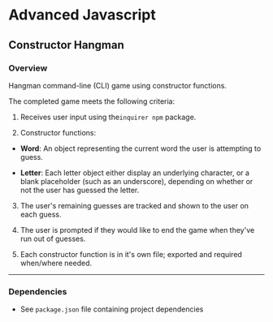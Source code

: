 # Advanced Javascript
## Constructor Hangman

### Overview

Hangman command-line (CLI) game using constructor functions.

The completed game meets the following criteria:

1. Receives user input using the`inquirer npm` package.

2. Constructor functions:

  * **Word**: An object representing the current word the user is attempting to guess.

  * **Letter**: Each letter object either display an underlying character, or a blank placeholder (such as an underscore), depending on whether or not the user has guessed the letter. 

3. The user's remaining guesses are tracked and shown to the user on each guess.

4. The user is prompted if they would like to end the game when they've run out of guesses.

5. Each constructor function is in it's own file; exported and required when/where needed.


- - -

### Dependencies

* See `package.json` file containing project dependencies

